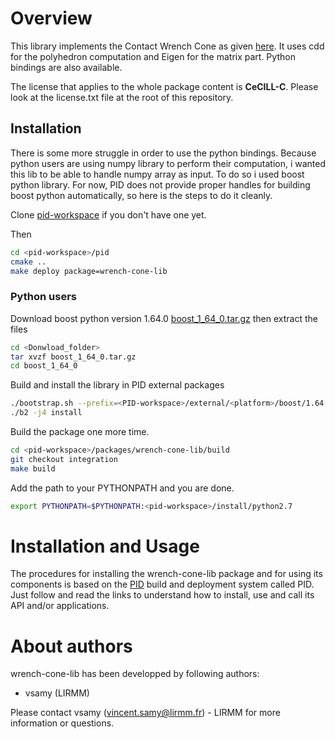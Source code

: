 
Overview
=========

This library implements the Contact Wrench Cone as given [here](https://scaron.info/papers/journal/caron-tro-2016.pdf). It uses cdd for the polyhedron computation and Eigen for the matrix part. Python bindings are also available.

The license that applies to the whole package content is **CeCILL-C**. Please look at the license.txt file at the root of this repository.

## Installation

There is some more struggle in order to use the python bindings.
Because python users are using numpy library to perform their computation, i wanted this lib to be able to handle numpy array as input.
To do so i used boost python library.
For now, PID does not provide proper handles for building boost python automatically, so here is the steps to do it cleanly.

Clone [pid-workspace](https://github.com/vsamy/pid-workspace) if you don't have one yet.

Then 
```bash
cd <pid-workspace>/pid
cmake ..
make deploy package=wrench-cone-lib
```

### Python users

Download boost python version 1.64.0 [boost_1_64_0.tar.gz](http://www.boost.org/users/history/version_1_64_0.html)
then extract the files

```bash
cd <Donwload_folder>
tar xvzf boost_1_64_0.tar.gz
cd boost_1_64_0
```

Build and install the library in PID external packages

```bash
./bootstrap.sh --prefix=<PID-workspace>/external/<platform>/boost/1.64.0
./b2 -j4 install
```

Build the package one more time.

```bash
cd <pid-workspace>/packages/wrench-cone-lib/build
git checkout integration
make build
```

Add the path to your PYTHONPATH and you are done.

```bash
export PYTHONPATH=$PYTHONPATH:<pid-workspace>/install/python2.7
```


Installation and Usage
=======================

The procedures for installing the wrench-cone-lib package and for using its components is based on the [PID](http://pid.lirmm.net/pid-framework/pages/install.html) build and deployment system called PID. Just follow and read the links to understand how to install, use and call its API and/or applications.

About authors
=====================

wrench-cone-lib has been developped by following authors: 
+ vsamy (LIRMM)

Please contact vsamy (vincent.samy@lirmm.fr) - LIRMM for more information or questions.




